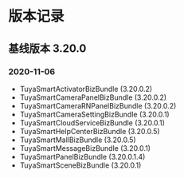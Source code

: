 # 版本记录

## 基线版本 3.20.0

### 2020-11-06

- TuyaSmartActivatorBizBundle (3.20.0.2)
- TuyaSmartCameraPanelBizBundle (3.20.0.2)
- TuyaSmartCameraRNPanelBizBundle (3.20.0.2)
- TuyaSmartCameraSettingBizBundle (3.20.0.1)
- TuyaSmartCloudServiceBizBundle (3.20.0.1)
- TuyaSmartHelpCenterBizBundle (3.20.0.5)
- TuyaSmartMallBizBundle (3.20.0.5)
- TuyaSmartMessageBizBundle (3.20.0.1)
- TuyaSmartPanelBizBundle (3.20.0.1.4)
- TuyaSmartSceneBizBundle (3.20.0.1)

